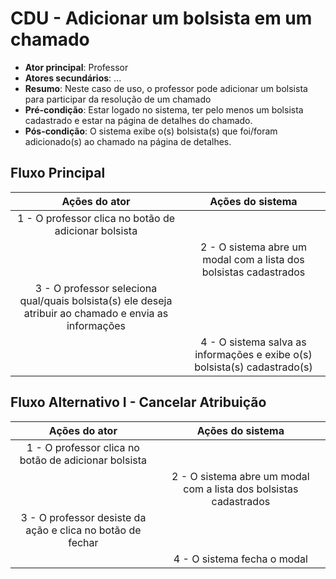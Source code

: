 # CDU - Adicionar um bolsista em um chamado

- **Ator principal**: Professor
- **Atores secundários**: ...  
- **Resumo**: Neste caso de uso, o professor pode adicionar um bolsista para participar da resolução de um chamado
- **Pré-condição**: Estar logado no sistema, ter pelo menos um bolsista cadastrado e estar na página de detalhes do chamado.
- **Pós-condição**: O sistema exibe o(s) bolsista(s) que foi/foram adicionado(s) ao chamado na página de detalhes.

## Fluxo Principal

| Ações do ator | Ações do sistema |
| :-----------------: | :-----------------: |
| 1 - O professor clica no botão de adicionar bolsista | |  
| | 2 - O sistema abre um modal com a lista dos bolsistas cadastrados |
|3 - O professor seleciona qual/quais bolsista(s) ele deseja atribuir ao chamado e envia as informações |
|| 4 - O sistema salva as informações e exibe o(s) bolsista(s) cadastrado(s) |


## Fluxo Alternativo I - Cancelar Atribuição

| Ações do ator | Ações do sistema |
| :-----------------: | :-----------------: |
| 1 - O professor clica no botão de adicionar bolsista | |  
| | 2 - O sistema abre um modal com a lista dos bolsistas cadastrados |
| 3 - O professor desiste da ação e clica no botão de fechar |
|| 4 - O sistema fecha o modal |
